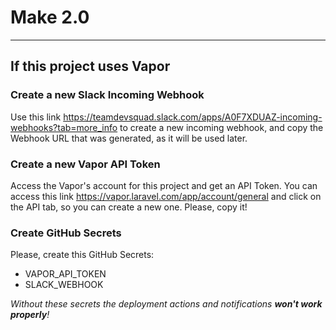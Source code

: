 # Make 2.0

---

## If this project uses Vapor

### Create a new Slack Incoming Webhook

Use this link https://teamdevsquad.slack.com/apps/A0F7XDUAZ-incoming-webhooks?tab=more_info to create a new incoming
webhook, and copy the Webhook URL that was generated, as it will be used later.

### Create a new Vapor API Token

Access the Vapor's account for this project and get an API Token. You can access this
link https://vapor.laravel.com/app/account/general and click on the API tab, so you can create a new one. Please, copy it!

### Create GitHub Secrets

Please, create this GitHub Secrets:

- VAPOR_API_TOKEN
- SLACK_WEBHOOK

_Without these secrets the deployment actions and notifications **won't work properly**!_
